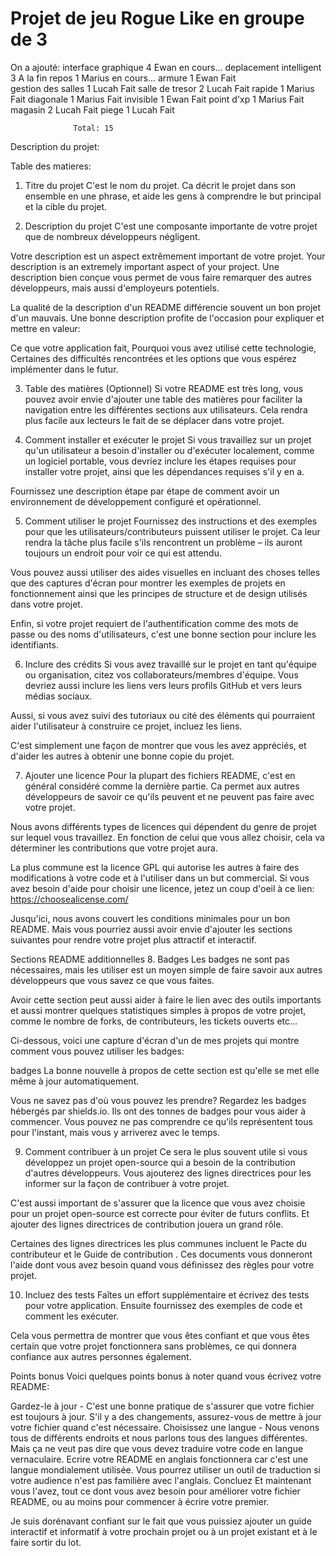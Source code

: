 # Projet de jeu Rogue Like en groupe de 3

On a ajouté:
  interface graphique     4                 Ewan      en cours...
  deplacement intelligent 3                 A la fin
  repos                   1                 Marius    en cours...
  armure                  1                 Ewan      Fait   
  gestion des salles      1                 Lucah     Fait
  salle de tresor         2                 Lucah     Fait
  rapide                  1                 Marius    Fait
  diagonale               1                 Marius    Fait
  invisible               1                 Ewan      Fait
  point d'xp              1                 Marius    Fait
  magasin                 2                 Lucah     Fait
  piege                   1                 Lucah     Fait

                  Total: 15

Description du projet:


Table des matieres:
    


1. Titre du projet
C'est le nom du projet. Ca décrit le projet dans son ensemble en une phrase, et aide les gens à comprendre le but principal et la cible du projet.

2. Description du projet
C'est une composante importante de votre projet que de nombreux développeurs négligent.

Votre description est un aspect extrêmement important de votre projet. Your description is an extremely important aspect of your project. Une description bien conçue vous permet de vous faire remarquer des autres développeurs, mais aussi d'employeurs potentiels.

La qualité de la description d'un README différencie souvent un bon projet d'un mauvais. Une bonne description profite de l'occasion pour expliquer et mettre en valeur:

Ce que votre application fait,
Pourquoi vous avez utilisé cette technologie,
Certaines des difficultés rencontrées et les options que vous espérez implémenter dans le futur.


3. Table des matières (Optionnel)
Si votre README est très long, vous pouvez avoir envie d'ajouter une table des matières pour faciliter la navigation entre les différentes sections aux utilisateurs. Cela rendra plus facile aux lecteurs le fait de se déplacer dans votre projet.

4. Comment installer et exécuter le projet
Si vous travaillez sur un projet qu'un utilisateur a besoin d'installer ou d'exécuter localement, comme un logiciel portable, vous devriez inclure les étapes requises pour installer votre projet, ainsi que les dépendances requises s'il y en a.

Fournissez une description étape par étape de comment avoir un environnement de développement configuré et opérationnel.

5. Comment utiliser le projet
Fournissez des instructions et des exemples pour que les utilisateurs/contributeurs puissent utiliser le projet. Ca leur rendra la tâche plus facile s'ils rencontrent un problème – ils auront toujours un endroit pour voir ce qui est attendu.

Vous pouvez aussi utiliser des aides visuelles en incluant des choses telles que des captures d'écran pour montrer les exemples de projets en fonctionnement ainsi que les principes de structure et de design utilisés dans votre projet.

Enfin, si votre projet requiert de l'authentification comme des mots de passe ou des noms d'utilisateurs, c'est une bonne section pour inclure les identifiants.

6. Inclure des crédits
Si vous avez travaillé sur le projet en tant qu'équipe ou organisation, citez vos collaborateurs/membres d'équipe. Vous devriez aussi inclure les liens vers leurs profils GitHub et vers leurs médias sociaux.

Aussi, si vous avez suivi des tutoriaux ou cité des éléments qui pourraient aider l'utilisateur à construire ce projet, incluez les liens.

C'est simplement une façon de montrer que vous les avez appréciés, et d'aider les autres à obtenir une bonne copie du projet.

7. Ajouter une licence
Pour la plupart des fichiers README, c'est en général considéré comme la dernière partie. Ca permet aux autres développeurs de savoir ce qu'ils peuvent et ne peuvent pas faire avec votre projet.

Nous avons différents types de licences qui dépendent du genre de projet sur lequel vous travaillez. En fonction de celui que vous allez choisir, cela va déterminer les contributions que votre projet aura.

La plus commune est la licence GPL qui autorise les autres à faire des modifications à votre code et à l'utiliser dans un but commercial. Si vous avez besoin d'aide pour choisir une licence, jetez un coup d'oeil à ce lien: https://choosealicense.com/

Jusqu'ici, nous avons couvert les conditions minimales  pour un bon README. Mais vous pourriez aussi avoir envie d'ajouter les sections suivantes pour rendre votre projet plus attractif et interactif.

Sections README additionnelles
8. Badges
Les badges ne sont pas nécessaires, mais les utiliser est un moyen simple de faire savoir aux autres développeurs que vous savez ce que vous faites.

Avoir cette section peut aussi aider à faire le lien avec des outils importants et aussi montrer quelques statistiques simples à propos de votre projet, comme le nombre de forks, de contributeurs, les tickets ouverts etc...

Ci-dessous, voici une capture d'écran d'un de mes projets qui montre comment vous pouvez utiliser les badges:

badges
La bonne nouvelle à propos de cette section est qu'elle se met elle même à jour automatiquement.

Vous ne savez pas d'où vous pouvez les prendre? Regardez les badges hébergés par shields.io. Ils ont des tonnes de badges pour vous aider à commencer. Vous pouvez ne pas comprendre ce qu'ils représentent tous pour l'instant, mais vous y arriverez avec le temps.

9. Comment contribuer à un projet
Ce sera le plus souvent utile si vous développez un projet open-source qui a besoin de la contribution d'autres développeurs. Vous ajouterez des lignes directrices pour les informer sur la façon de contribuer à votre projet.

C'est aussi important de s'assurer que la licence que vous avez choisie pour un projet open-source est correcte pour éviter de futurs conflits. Et ajouter des lignes directrices de contribution jouera un grand rôle.

Certaines des lignes directrices les plus communes incluent le Pacte du contributeur et le Guide de contribution . Ces documents vous donneront l'aide dont vous avez besoin quand vous définissez des règles pour votre projet.

10. Incluez des tests
Faîtes un effort supplémentaire et écrivez des tests pour votre application. Ensuite fournissez des exemples de code et comment les exécuter.

Cela vous permettra de montrer que vous êtes confiant et que vous êtes certain que votre projet fonctionnera sans problèmes, ce qui donnera confiance aux autres personnes également.

Points bonus
Voici quelques points bonus à noter quand vous écrivez votre README:

Gardez-le à jour - C'est une bonne pratique de s'assurer que votre fichier est toujours à jour. S'il y a des changements, assurez-vous de mettre à jour votre fichier quand c'est nécessaire.
Choisissez une langue - Nous venons tous de différents endroits et nous parlons tous des langues différentes. Mais ça ne veut pas dire que vous devez traduire votre code en langue vernaculaire. Ecrire votre README en anglais fonctionnera car c'est une langue mondialement utilisée. Vous pourrez utiliser un outil de traduction si votre audience n'est pas familière avec l'anglais.
Concluez
Et maintenant vous l'avez, tout ce dont vous avez besoin pour améliorer votre fichier README, ou au moins pour commencer à écrire votre premier.

Je suis dorénavant confiant sur le fait que vous puissiez ajouter un guide interactif et informatif à votre prochain projet ou à un projet existant et à le faire sortir du lot.



  
